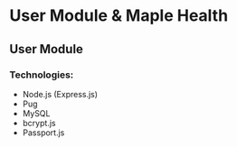 # User Module & Maple Health

## User Module

### Technologies:
<ul>
  <li>Node.js (Express.js)</li>
  <li>Pug</li>
  <li>MySQL</li>
  <li>bcrypt.js</li>
  <li>Passport.js</li>
</ul>
